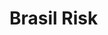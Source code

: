 <!-- TITLE: Integração Brasil Risk -->
<!-- SUBTITLE: A quick summary of Integracao Brasil Risk -->

# Brasil Risk